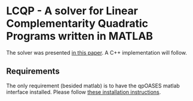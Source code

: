 # LCQP - A solver for Linear Complementarity Quadratic Programs written in MATLAB
The solver was presented [in this paper](https://arxiv.org/abs/2103.05965). A C++ implementation will follow.

## Requirements
The only requirement (besided matlab) is to have the qpOASES matlab interface installed. Please follow [these installation instructions](https://www.coin-or.org/qpOASES/doc/3.0/manual.pdf).

